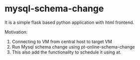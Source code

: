 # mysql-schema-change
It is a simple flask based python application with html frontend.

Motivation:
1. Connecting to VM from central host to target VM
2. Run Mysql schema change using pt-online-schema-change
3. This also add the functionality to schedule it using at.
   
